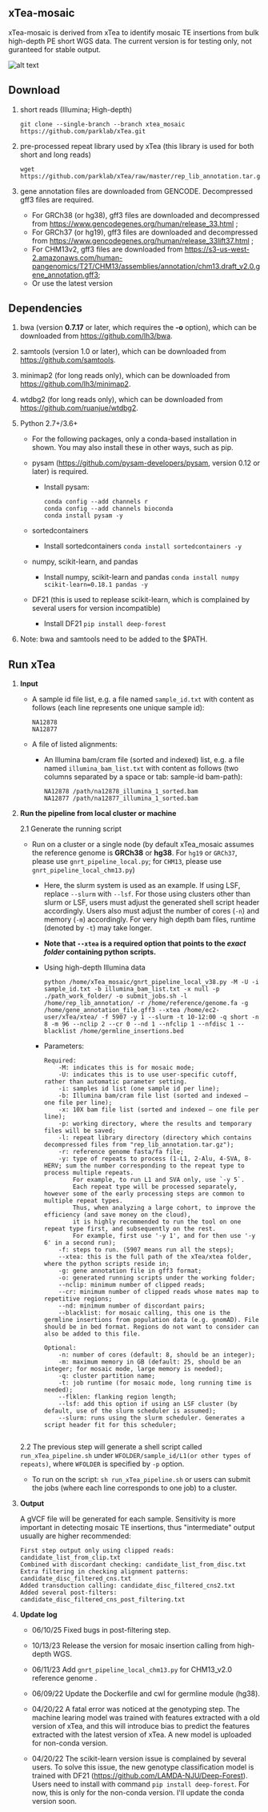 
## xTea-mosaic

xTea-mosaic is derived from xTea to identify mosaic TE insertions from bulk high-depth PE short WGS data. The current version is for testing only, not guranteed for stable output.

![alt text](./xTea_workflow.png)


## Download

1. short reads (Illumina; High-depth)

	```
	git clone --single-branch --branch xtea_mosaic https://github.com/parklab/xTea.git
	```
2. pre-processed repeat library used by xTea (this library is used for both short and long reads)  
	
	```
	wget https://github.com/parklab/xTea/raw/master/rep_lib_annotation.tar.gz
	```
	
3. gene annotation files are downloaded from GENCODE. Decompressed gff3 files are required.
	+ For GRCh38 (or hg38), gff3 files are downloaded and decompressed from https://www.gencodegenes.org/human/release_33.html ;
	+ For GRCh37 (or hg19), gff3 files are downloaded and decompressed from https://www.gencodegenes.org/human/release_33lift37.html ;
	+ For CHM13v2, gff3 files are downloaded from https://s3-us-west-2.amazonaws.com/human-pangenomics/T2T/CHM13/assemblies/annotation/chm13.draft_v2.0.gene_annotation.gff3;
	+ Or use the latest version

## Dependencies

1. bwa (version **0.7.17** or later, which requires the **-o** option), which can be downloaded from https://github.com/lh3/bwa.
2. samtools (version 1.0 or later), which can be downloaded from https://github.com/samtools.
3. minimap2 (for long reads only), which can be downloaded from https://github.com/lh3/minimap2.
4. wtdbg2 (for long reads only), which can be downloaded from https://github.com/ruanjue/wtdbg2.
5. Python 2.7+/3.6+
	+ For the following packages, only a conda-based installation in shown. You may also install these in other ways, such as pip. 
	+ pysam (https://github.com/pysam-developers/pysam, version 0.12 or later) is required.
		+ Install pysam:
			```
			conda config --add channels r
			conda config --add channels bioconda
			conda install pysam -y
			```
	+ sortedcontainers
		+ Install sortedcontainers
		`conda install sortedcontainers -y`

	+ numpy, scikit-learn, and pandas
		+ Install numpy, scikit-learn and pandas
		`conda install numpy scikit-learn=0.18.1 pandas -y`

	+ DF21 (this is used to replease scikit-learn, which is complained by several users for version incompatible)
		+ Install DF21
		`pip install deep-forest`

6. Note: bwa and samtools need to be added to the $PATH.



## Run xTea
1. **Input**
	+ A sample id file list, e.g. a file named `sample_id.txt` with content as follows (each line represents one unique sample id):
	
		```
		NA12878
		NA12877
		```
	
	+ A file of listed alignments:

		+ An Illumina bam/cram file (sorted and indexed) list, e.g. a file named `illumina_bam_list.txt` with content as follows (two columns separated by a space or tab: sample-id bam-path):

			```
			NA12878 /path/na12878_illumina_1_sorted.bam
			NA12877 /path/na12877_illumina_1_sorted.bam
			```


2. **Run the pipeline from local cluster or machine**
	

	2.1 Generate the running script
			
	+ Run on a cluster or a single node (by default xTea_mosaic assumes the reference genome is **GRCh38** or **hg38**. For `hg19` or `GRCh37`, please use `gnrt_pipeline_local.py`; for `CHM13`, please use `gnrt_pipeline_local_chm13.py`)
		+ Here, the slurm system is used as an example. If using LSF, replace `--slurm` with `--lsf`. For those using clusters other than slurm or LSF, users must adjust the generated shell script header accordingly. Users also must adjust the number of cores (`-n`) and memory (`-m`) accordingly. For very high depth bam files, runtime (denoted by `-t`) may take longer.
		+ **Note that `--xtea` is a required option that points to the *exact folder* containing python scripts.**

		+ Using high-depth Illumina data
			```
			python /home/xTea_mosaic/gnrt_pipeline_local_v38.py -M -U -i sample_id.txt -b illumina_bam_list.txt -x null -p ./path_work_folder/ -o submit_jobs.sh -l /home/rep_lib_annotation/ -r /home/reference/genome.fa -g /home/gene_annotation_file.gff3 --xtea /home/ec2-user/xTea/xtea/ -f 5907 -y 1 --slurm -t 10-12:00 -q short -n 8 -m 96 --nclip 2 --cr 0 --nd 1 --nfclip 1 --nfdisc 1 --blacklist /home/germline_insertions.bed
			```

		+ Parameters:
			
			```
			Required:
			    -M: indicates this is for mosaic mode;
			    -U: indicates this is to use user-specific cutoff, rather than automatic parameter setting.
				-i: samples id list (one sample id per line);
				-b: Illumina bam/cram file list (sorted and indexed — one file per line);
				-x: 10X bam file list (sorted and indexed — one file per line);
				-p: working directory, where the results and temporary files will be saved;
				-l: repeat library directory (directory which contains decompressed files from "rep_lib_annotation.tar.gz");
				-r: reference genome fasta/fa file;
				-y: type of repeats to process (1-L1, 2-Alu, 4-SVA, 8-HERV; sum the number corresponding to the repeat type to process multiple repeats. 
				    For example, to run L1 and SVA only, use `-y 5`. 
				    Each repeat type will be processed separately, however some of the early processing steps are common to multiple repeat types.
				    Thus, when analyzing a large cohort, to improve the efficiency (and save money on the cloud), 
				    it is highly recommended to run the tool on one repeat type first, and subsequently on the rest. 
				    For example, first use '-y 1', and for then use '-y 6' in a second run);
				-f: steps to run. (5907 means run all the steps);
				--xtea: this is the full path of the xTea/xtea folder, where the python scripts reside in;
				-g: gene annotation file in gff3 format;
				-o: generated running scripts under the working folder;
				--nclip: minimum number of clipped reads;
				--cr: minimum number of clipped reads whose mates map to repetitive regions;
				--nd: minimum number of discordant pairs;
				--blacklist: for mosaic calling, this one is the germline insertions from population data (e.g. gnomAD). File should be in bed format. Regions do not want to consider can also be added to this file.

			Optional:
				-n: number of cores (default: 8, should be an integer);
				-m: maximum memory in GB (default: 25, should be an integer; for mosaic mode, large memory is needed);
				-q: cluster partition name;
				-t: job runtime (for mosaic mode, long running time is needed);
				--flklen: flanking region length;
				--lsf: add this option if using an LSF cluster (by default, use of the slurm scheduler is assumed);
				--slurm: runs using the slurm scheduler. Generates a script header fit for this scheduler;


			```
		
	2.2 The previous step will generate a shell script called `run_xTea_pipeline.sh` under `WFOLDER/sample_id/L1(or other types of repeats)`, where `WFOLDER` is specified by `-p` option.
		
	+ To run on the script: `sh run_xTea_pipeline.sh` or users can submit the jobs (where each line corresponds to one job) to a cluster.
	
			
3. **Output**

	A gVCF file will be generated for each sample. Sensitivity is more important in detecting mosaic TE insertions, thus "intermediate" output usually are higher recommended:

	```
	First step output only using clipped reads: candidate_list_from_clip.txt
	Combined with discordant checking: candidate_list_from_disc.txt
	Extra filtering in checking alignment patterns: candidate_disc_filtered_cns.txt
	Added transduction calling: candidate_disc_filtered_cns2.txt
	Added several post-filters: candidate_disc_filtered_cns_post_filtering.txt

	```

4. **Update log**
	+ 06/10/25 Fixed bugs in post-filtering step.

	+ 10/13/23 Release the version for mosaic insertion calling from high-depth WGS.

	+ 06/11/23 Add `gnrt_pipeline_local_chm13.py` for CHM13_v2.0 reference genome .

	+ 06/09/22 Update the Dockerfile and cwl for germline module (hg38).

	+ 04/20/22 A fatal error was noticed at the genotyping step. The machine learing model was trained with features extracted with a old version of xTea, and this will introduce bias to predict the features extracted with the latest version of xTea. A new model is uploaded for non-conda version.
	
	+ 04/20/22 The scikit-learn version issue is complained by several users. To solve this issue, the new genotype classification model is trained with DF21 (https://github.com/LAMDA-NJU/Deep-Forest). Users need to install with command `pip install deep-forest`. For now, this is only for the non-conda version. I'll update the conda version soon.